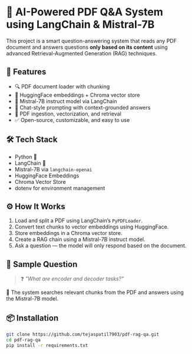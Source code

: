 # 🧠 AI-Powered PDF Q&A System using LangChain & Mistral-7B

This project is a smart question-answering system that reads any PDF document and answers questions **only based on its content** using advanced Retrieval-Augmented Generation (RAG) techniques.

## 🚀 Features

- 🔍 PDF document loader with chunking
- 🧠 HuggingFace embeddings + Chroma vector store
- 💬 Mistral-7B instruct model via LangChain
- 🤖 Chat-style prompting with context-grounded answers
- 🧾 PDF ingestion, vectorization, and retrieval
- ✅ Open-source, customizable, and easy to use

## 🛠️ Tech Stack

- Python 🐍
- LangChain 🦜
- Mistral-7B via `langchain-openai`
- HuggingFace Embeddings
- Chroma Vector Store
- dotenv for environment management


## ⚙️ How It Works

1. Load and split a PDF using LangChain’s `PyPDFLoader`.
2. Convert text chunks to vector embeddings using HuggingFace.
3. Store embeddings in a Chroma vector store.
4. Create a RAG chain using a Mistral-7B instruct model.
5. Ask a question — the model will only respond based on the document.

## 🧪 Sample Question

> ❓ *"What are encoder and decoder tasks?"*

🧠 The system searches relevant chunks from the PDF and answers using the Mistral-7B model.

## 📦 Installation

```bash
git clone https://github.com/tejaspatil7903/pdf-rag-qa.git
cd pdf-rag-qa
pip install -r requirements.txt
